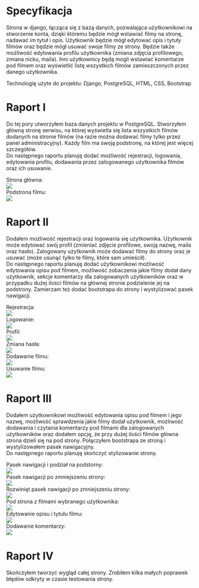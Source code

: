 # Specyfikacja

Strona w django, łącząca się z bazą danych, pozwalająca użytkownikowi na stworzenie konta, dzięki któremu będzie mógł wstawiać filmy na stronę, nadawać im tytuł i opis. Użytkownik będzie mógł edytować opis i tytuły filmów oraz będzie mógł usuwać swoje filmy ze strony. Będzie także możliwość edytowania profilu użytkownika (zmiana zdjęcia profilowego, zmiana nicku, maila).  Inni użytkownicy będą mogli wstawiać komentarze pod filmem oraz wyświetlić listę wszystkich filmów zamieszczonych przez danego użytkownika.

Technologię użyte do projektu: Django, PostgreSQL, HTML, CSS, Bootstrap


# Raport I

Do tej pory utworzyłem baza danych projektu w PostgreSQL. Stworzyłem główną stronę serwisu, na której wyświetla się lista wszystkich filmów dodanych na stronie filmów (na razie można dodawać filmy tylko przez panel administracyjny). Każdy film ma swoją podstronę, na której jest więcej szczegółów.  
Do następnego raportu planuję dodać możliwość rejestracji, logowania, edytowania profilu, dodawania przez zalogowanego użytkownika filmów oraz ich usuwanie.  

Strona główna:  
![](img/img.PNG)  
Podstrona filmu:  
![](img/img2.PNG)  

# Raport II

Dodałem możliwość rejestracji oraz logowania się użytkownika. Użytkownik może edytować swój profil (zmieniać zdjęcie profilowe, swoją nazwę, maila oraz hasło). Zalogowany użytkownik może dodawać filmy do strony oraz je usuwać (może usunąć tylko te filmy, które sam umieścił).  
Do następnego raportu planuję dodać użytkownikowi możliwość edytowania opisu pod filmem, możliwość zobaczenia jakie filmy dodał dany użytkownik, sekcje komentarzy dla zalogowanych użytkowników oraz w przypadku dużej ilości filmów na głównej stronie podzielenie jej na podstrony. Zamierzam też dodać bootstrapa do strony i wystylizować pasek nawigacji.  

Rejestracja:  
![](img/rejestracja.PNG)  
Logowanie:  
![](img/logowanie.PNG)  
Profil:  
![](img/proifil.PNG)  
Zmiana hasła:  
![](img/zmiana.PNG)  
Dodawanie filmu:  
![](img/dodawanie.PNG)  
Usuwanie filmu:  
![](img/usuwanie.PNG)  

# Raport III  

Dodałem użytkownikowi możliwość edytowania opisu pod filmem i jego nazwę, możliwość sprawdzenia jakie filmy dodał użytkownik, możliwość dodawania i czytania komentarzy pod filmami dla zalogowanych użytkowników oraz dodałem opcję, że przy dużej ilości filmów główna strona dzieli się na pod strony. Połączyłem bootstrapa ze stroną i wystylizowałem pasek nawigacyjny.  
Do następnego raportu planuję skończyć stylizowanie strony.  

Pasek nawigacji i podział na podstorny:  
![](img/sg.PNG)  
Pasek nawigacji po zmniejszeniu strony:  
![](img/zwiniety_pasek.PNG)  
Rozwinięt pasek nawigacji po zmniejszeniu strony:  
![](img/rozw_pasek.PNG)  
Pod strona z filmami wybranego użytkownika:  
![](img/zmiana.PNG)  
Edytowanie opisu i tytułu filmu:  
![](img/edytowanie_opisu.PNG)  
Dodawanie komentarzy:  
![](img/komentarze.PNG)  

# Raport IV  

Skończyłem tworzyć wygląd całej strony. Zrobiłem kilka małych poprawek błędów odkryty w czasie testowania strony.
